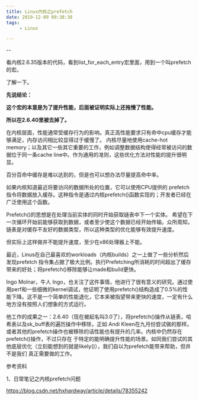 ```yaml
---
title: Linux内核之prefetch
date: 2019-12-09 09:38:38
tags:
	 - Linux

---
```


--

看内核2.6.35版本的代码，看到list_for_each_entry宏里面，用到一个叫prefetch的宏。

了解一下。

**先说结论：**

**这个宏的本意是为了提升性能，后面被证明实际上还拖慢了性能。**

**所以在2.6.40里被去掉了。**



在内核层面，性能通常受缓存行为的影响。真正高性能要求只有命中cpu缓存才能够满足，内存访问相比较显得过于缓慢了。
内核尽量地使用cache-hot memory；以及其它一些其它重要的工作，例如调整数据结构使得经常被访问的数据位于同一条cache line中。作为通用的准则，这些优化方法对性能的提升很明显。

百分百命中缓存是难以达到的，但是也可以想办法尽量提高命中率。

如果内核知道最近将要访问的数据所处的位置，它可以使用CPU提供的 prefetch 指令将数据放入缓存。这种指令是通过内核prefetch()函数实现的；开发者已经在广泛使用这个函数。

Prefetch()的思想是在处理当前实体的同时开始获取链表中下一个实体。
希望在下一次循环开始前能够获取到数据，或者至少使这个数据已经开始传输。众所周知，链表是对缓存不友好的数据类型，所以这种类型的优化能够有效提升速度。

但实际上这样做并不能提升速度，至少在x86处理器上不能。

最近，Linus在自己最喜欢的workloads（内核builds）之一上做了一些分析然后发现prefetch 指令集占据了极大比例。执行Prefetching所消耗的时间超出了缓存带来的好处；将prefetch()移除能够让made和build更快。

Ingo Molnar，牛人 Ingo，也关注了这件事情，他进行了很有意义的研究。通过使用perf和一些细微的kernel调试，他证明了使用prefetch()结构造成了0.5%的性能下降。这不是一个简单的性能退化，它本来被指望带来更快的速度，一定有什么地方没有按照人们想象的方式运行。

他工作的成果之一：2.6.40（现在被起名叫3.0了），将prefetch()操作从链表，哈希表以及sk_buff表的遍历操作中移除，正如 Andi Kleen在九月份尝试做的那样。或者其他的prefetch操作也被移除的话性能也有提升的几率。内核中仍然存在prefetch()操作，不过只存在 于特定的能明确提升性能的场景。如同我们尝试的其他底层优化（立刻能想到的就是likely()），我们自以为prefetch能带来帮助，但并不是我们 真正需要做的工作。

参考资料

1、日常笔记之内核prefetch问题

https://blog.csdn.net/hxhardway/article/details/78355242